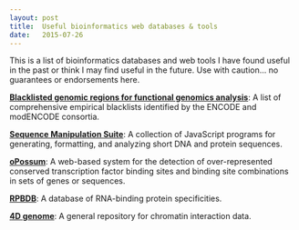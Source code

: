 ```yaml
---
layout: post
title:  Useful bioinformatics web databases & tools
date:   2015-07-26
---
```


This is a list of bioinformatics databases and web tools I have found useful in the past or think I may find useful in the future. Use with caution... no guarantees or endorsements here.

[**Blacklisted genomic regions for functional genomics analysis**](https://sites.google.com/site/anshulkundaje/projects/blacklists): A list of comprehensive empirical blacklists identified by the ENCODE and modENCODE consortia.

[**Sequence Manipulation Suite**](http://www.bioinformatics.org/sms2/index.html): A collection of JavaScript programs for generating, formatting, and analyzing short DNA and protein sequences.

[**oPossum**](http://opossum.cisreg.ca/oPOSSUM3/): A web-based system for the detection of over-represented conserved transcription factor binding sites and binding site combinations in sets of genes or sequences. 

[**RPBDB**](http://rbpdb.ccbr.utoronto.ca/index.php): A database of RNA-binding protein specificities.

[**4D genome**](http://4dgenome.int-med.uiowa.edu/): A general repository for chromatin interaction data.







